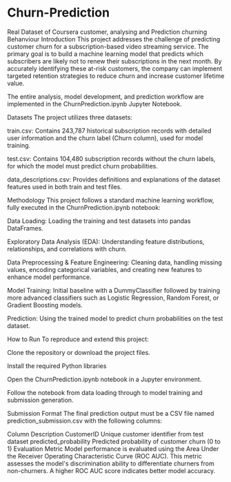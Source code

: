 # Churn-Prediction
Real Dataset of Coursera customer, analysing and Prediction churning Behanviour
Introduction
This project addresses the challenge of predicting customer churn for a subscription-based video streaming service. The primary goal is to build a machine learning model that predicts which subscribers are likely not to renew their subscriptions in the next month. By accurately identifying these at-risk customers, the company can implement targeted retention strategies to reduce churn and increase customer lifetime value.

The entire analysis, model development, and prediction workflow are implemented in the ChurnPrediction.ipynb Jupyter Notebook.

Datasets
The project utilizes three datasets:

train.csv: Contains 243,787 historical subscription records with detailed user information and the churn label (Churn column), used for model training.

test.csv: Contains 104,480 subscription records without the churn labels, for which the model must predict churn probabilities.

data_descriptions.csv: Provides definitions and explanations of the dataset features used in both train and test files.

Methodology
This project follows a standard machine learning workflow, fully executed in the ChurnPrediction.ipynb notebook:

Data Loading: Loading the training and test datasets into pandas DataFrames.

Exploratory Data Analysis (EDA): Understanding feature distributions, relationships, and correlations with churn.

Data Preprocessing & Feature Engineering: Cleaning data, handling missing values, encoding categorical variables, and creating new features to enhance model performance.

Model Training: Initial baseline with a DummyClassifier followed by training more advanced classifiers such as Logistic Regression, Random Forest, or Gradient Boosting models.

Prediction: Using the trained model to predict churn probabilities on the test dataset.

How to Run
To reproduce and extend this project:

Clone the repository or download the project files.

Install the required Python libraries

Open the ChurnPrediction.ipynb notebook in a Jupyter environment.

Follow the notebook from data loading through to model training and submission generation.

Submission Format
The final prediction output must be a CSV file named prediction_submission.csv with the following columns:

Column	Description
CustomerID	Unique customer identifier from test dataset
predicted_probability	Predicted probability of customer churn (0 to 1)
Evaluation Metric
Model performance is evaluated using the Area Under the Receiver Operating Characteristic Curve (ROC AUC). This metric assesses the model's discrimination ability to differentiate churners from non-churners. A higher ROC AUC score indicates better model accuracy.
